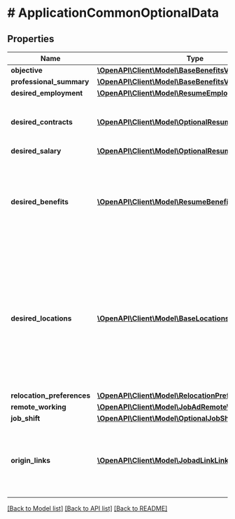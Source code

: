 # # ApplicationCommonOptionalData

## Properties

Name | Type | Description | Notes
------------ | ------------- | ------------- | -------------
**objective** | [**\OpenAPI\Client\Model\BaseBenefitsValueModelStrictStr**](BaseBenefitsValueModelStrictStr.md) |  | [optional]
**professional_summary** | [**\OpenAPI\Client\Model\BaseBenefitsValueModelStrictStr**](BaseBenefitsValueModelStrictStr.md) |  | [optional]
**desired_employment** | [**\OpenAPI\Client\Model\ResumeEmployment**](ResumeEmployment.md) |  | [optional]
**desired_contracts** | [**\OpenAPI\Client\Model\OptionalResumeContract[]**](OptionalResumeContract.md) | A candidate preference towards certain contracts. | [optional]
**desired_salary** | [**\OpenAPI\Client\Model\OptionalResumeSalary**](OptionalResumeSalary.md) |  | [optional]
**desired_benefits** | [**\OpenAPI\Client\Model\ResumeBenefit[]**](ResumeBenefit.md) | A candidate preference towards certain benefits. E.g.: &#39;Medical Insurance&#39;, &#39;Company Phone&#39;, etc.. | [optional]
**desired_locations** | [**\OpenAPI\Client\Model\BaseLocationsLocation[]**](BaseLocationsLocation.md) | A candidate preference towards certain locations. E.g.: Headquarter location, a certain Branch location or home location if remote working is possible. | [optional]
**relocation_preferences** | [**\OpenAPI\Client\Model\RelocationPreferences**](RelocationPreferences.md) |  | [optional]
**remote_working** | [**\OpenAPI\Client\Model\JobAdRemoteWorking**](JobAdRemoteWorking.md) |  | [optional]
**job_shift** | [**\OpenAPI\Client\Model\OptionalJobShift**](OptionalJobShift.md) |  | [optional]
**origin_links** | [**\OpenAPI\Client\Model\JobadLinkLink[]**](JobadLinkLink.md) | List of links from which the application is coming from. E.g.: LinkedIn, Indeed, etc.. | [optional]

[[Back to Model list]](../../README.md#models) [[Back to API list]](../../README.md#endpoints) [[Back to README]](../../README.md)
